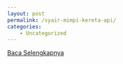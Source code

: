 ```yaml
---
layout: post
permalink: /syair-mimpi-kereta-api/
categories:
    - Uncategorized
---
```


[Baca Selengkapnya](/03)